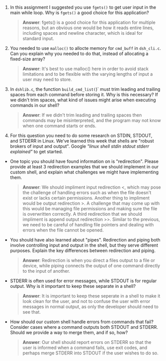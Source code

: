 1. In this assignment I suggested you use `fgets()` to get user input in the main while loop. Why is `fgets()` a good choice for this application?

    > **Answer**:  fgets() is a good choice for this application for multiple reasons, but an obvious one would be how it reads entire lines, including spaces and newline character, which is ideal for standard input.

2. You needed to use `malloc()` to allocte memory for `cmd_buff` in `dsh_cli.c`. Can you explain why you needed to do that, instead of allocating a fixed-size array?

    > **Answer**:  It's best to use malloc() here in order to avoid stack limitations and to be flexible with the varying lengths of input a user may need to store.


3. In `dshlib.c`, the function `build_cmd_list(`)` must trim leading and trailing spaces from each command before storing it. Why is this necessary? If we didn't trim spaces, what kind of issues might arise when executing commands in our shell?

    > **Answer**:  If we didn't trim leading and trailing spaces then commands may be misinterpreted, and the program may not know when one command starts or ends.

4. For this question you need to do some research on STDIN, STDOUT, and STDERR in Linux. We've learned this week that shells are "robust brokers of input and output". Google _"linux shell stdin stdout stderr explained"_ to get started.

- One topic you should have found information on is "redirection". Please provide at least 3 redirection examples that we should implement in our custom shell, and explain what challenges we might have implementing them.

    > **Answer**:  We should impliment input redirection <, which may pose the challenge of handling errors such as when the file doesn't exist or lacks certain permissions. Another thing to impliment would be output redirection >. A challenge that may come up with this would be managing file permissions and making sure the file is overwritten correctly. A third redirection that we should impliment is append output redirection >>. Similar to the previous, we need to be careful of handling file pointers and dealing with errors when the file cannot be opened.

- You should have also learned about "pipes". Redirection and piping both involve controlling input and output in the shell, but they serve different purposes. Explain the key differences between redirection and piping.

    > **Answer**:  Redirection is when you direct a files output to a file or device, while piping connects the output of one command directly to the input of another.

- STDERR is often used for error messages, while STDOUT is for regular output. Why is it important to keep these separate in a shell?

    > **Answer**:  It is important to keep these seperate in a shell to make it look clean for the user, and not to confuse the user with error messages in normal output, as only the developer should need to see that.

- How should our custom shell handle errors from commands that fail? Consider cases where a command outputs both STDOUT and STDERR. Should we provide a way to merge them, and if so, how?

    > **Answer**:  Our shell should report errors on STDERR so that the user is informed when a command fails, use exit codes, and perhaps merge STDERR into STDOUT if the user wishes to do so.
